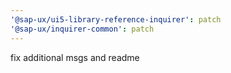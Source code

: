 ```yaml
---
'@sap-ux/ui5-library-reference-inquirer': patch
'@sap-ux/inquirer-common': patch
---
```


fix additional msgs and readme
